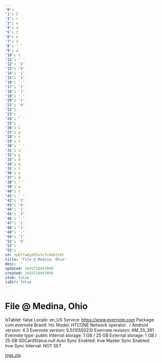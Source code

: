 ```yaml
---
'0': _
'1': C
'2': r
'3': e
'4': a
'5': t
'6': e
'7': d
'8': ' '
'9': a
'10': t
'11': ' '
'12': '2'
'13': '0'
'14': '1'
'15': '3'
'16': '-'
'17': '1'
'18': '1'
'19': '-'
'20': '1'
'21': '4'
'22': .
'23': _
'24': ' '
'25': _
'26': L
'27': a
'28': s
'29': t
'30': ' '
'31': u
'32': p
'33': d
'34': a
'35': t
'36': e
'37': d
'38': ' '
'39': a
'40': t
'41': ' '
'42': '2'
'43': '0'
'44': '1'
'45': '3'
'46': '-'
'47': '1'
'48': '1'
'49': '-'
'50': '1'
'51': '4'
'52': .
'53': _
id: zpblfw0gdd5x3v5cmh62v8t
title: 'File @ Medina, Ohio'
desc: ''
updated: 1645718443999
created: 1645718443999
stub: false
isDir: false
---
```


# File @ Medina, Ohio


IsTablet: false
Locale: en\_US
Service: https://www.evernote.com
Package: com.evernote
Brand: htc
Model: HTCONE
Network operator:  /
Android version: 4.3
Evernote version: 5.5(1055023)
Evernote revision: AM\_55\_381
Evernote type: public
Internal storage: 1 GB / 25 GB
External storage: 1 GB / 25 GB
SDCardStatus:null
Auto Sync Enabled: true
Master Sync Enabled: true
Sync Interval: NOT SET

[logs.zip](/assets/logs-scypzjpoahdf.zip)

